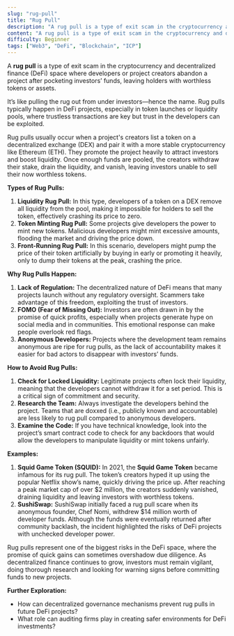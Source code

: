 ```yaml
---
slug: "rug-pull"
title: "Rug Pull"
description: "A rug pull is a type of exit scam in the cryptocurrency and decentralized finance (DeFi) space where developers or project creators abandon a project after taking investors’ funds, leaving holders with worthless tokens or assets."
content: "A rug pull is a type of exit scam in the cryptocurrency and decentralized finance (DeFi) space where developers or project creators abandon a project after pocketing investors’ funds, leaving holders with worthless tokens or assets."
difficulty: Beginner
tags: ["Web3", "DeFi", "Blockchain", "ICP"]
---
```


A **rug pull** is a type of exit scam in the cryptocurrency and decentralized finance (DeFi) space where developers or project creators abandon a project after pocketing investors’ funds, leaving holders with worthless tokens or assets.

It’s like pulling the rug out from under investors—hence the name. Rug pulls typically happen in DeFi projects, especially in token launches or liquidity pools, where trustless transactions are key but trust in the developers can be exploited.

Rug pulls usually occur when a project's creators list a token on a decentralized exchange (DEX) and pair it with a more stable cryptocurrency like Ethereum (ETH). They promote the project heavily to attract investors and boost liquidity. Once enough funds are pooled, the creators withdraw their stake, drain the liquidity, and vanish, leaving investors unable to sell their now worthless tokens.

**Types of Rug Pulls:**

1. **Liquidity Rug Pull:** In this type, developers of a token on a DEX remove all liquidity from the pool, making it impossible for holders to sell the token, effectively crashing its price to zero.
2. **Token Minting Rug Pull:** Some projects give developers the power to mint new tokens. Malicious developers might mint excessive amounts, flooding the market and driving the price down.
3. **Front-Running Rug Pull:** In this scenario, developers might pump the price of their token artificially by buying in early or promoting it heavily, only to dump their tokens at the peak, crashing the price.

**Why Rug Pulls Happen:**

1. **Lack of Regulation:** The decentralized nature of DeFi means that many projects launch without any regulatory oversight. Scammers take advantage of this freedom, exploiting the trust of investors.
2. **FOMO (Fear of Missing Out):** Investors are often drawn in by the promise of quick profits, especially when projects generate hype on social media and in communities. This emotional response can make people overlook red flags.
3. **Anonymous Developers:** Projects where the development team remains anonymous are ripe for rug pulls, as the lack of accountability makes it easier for bad actors to disappear with investors’ funds.

**How to Avoid Rug Pulls:**

1. **Check for Locked Liquidity:** Legitimate projects often lock their liquidity, meaning that the developers cannot withdraw it for a set period. This is a critical sign of commitment and security.
2. **Research the Team:** Always investigate the developers behind the project. Teams that are doxxed (i.e., publicly known and accountable) are less likely to rug pull compared to anonymous developers.
3. **Examine the Code:** If you have technical knowledge, look into the project’s smart contract code to check for any backdoors that would allow the developers to manipulate liquidity or mint tokens unfairly.

**Examples:**

1. **Squid Game Token (SQUID):** In 2021, the **Squid Game Token** became infamous for its rug pull. The token’s creators hyped it up using the popular Netflix show’s name, quickly driving the price up. After reaching a peak market cap of over $2 million, the creators suddenly vanished, draining liquidity and leaving investors with worthless tokens.
2. **SushiSwap:** SushiSwap initially faced a rug pull scare when its anonymous founder, Chef Nomi, withdrew $14 million worth of developer funds. Although the funds were eventually returned after community backlash, the incident highlighted the risks of DeFi projects with unchecked developer power.

Rug pulls represent one of the biggest risks in the DeFi space, where the promise of quick gains can sometimes overshadow due diligence. As decentralized finance continues to grow, investors must remain vigilant, doing thorough research and looking for warning signs before committing funds to new projects.

**Further Exploration:**

- How can decentralized governance mechanisms prevent rug pulls in future DeFi projects?
- What role can auditing firms play in creating safer environments for DeFi investments?
